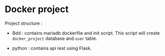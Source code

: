 # Docker project

Project structure :
- Bdd : contains mariadb dockerfile and init script.
This script will create `docker_project` database and `user` table.
  
- python : contains api rest using Flask.

